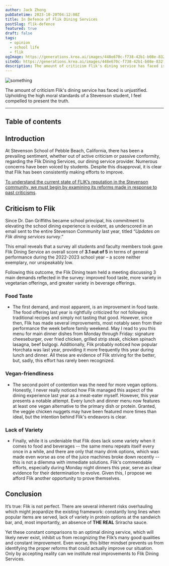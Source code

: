 ```yaml
---
author: Jack Zhong
pubDatetime: 2023-10-20T04:12:00Z
title: In Defence of Flik Dining Services
postSlug: flik-defence
featured: true
draft: false
tags:
  - opinion
  - school life
  - flik
ogImage: https://generations.krea.ai/images/448e670c-f738-42b1-b08e-832fbe7cfc19.webp
siteOG: https://generations.krea.ai/images/448e670c-f738-42b1-b08e-832fbe7cfc19.webp
description: The amount of criticism Flik's dining service has faced is unjustified, and thus I feel compelled to present the truth.
---
```


<img src="https://generations.krea.ai/images/448e670c-f738-42b1-b08e-832fbe7cfc19.webp" alt="something">

The amount of criticism Flik's dining service has faced is unjustified. Upholding the high moral standards of a Stevenson student, I feel compelled to present the truth.

---

## Table of contents

## Introduction

At Stevenson School of Pebble Beach, California, there has been a prevailing sentiment, whether out of active criticism or passive conformity, regarding the Flik Dining Services, our dining service provider. Numerous concerns have been voiced by students. Despite this disapproval, it is clear that Flik has been consistently making efforts to improve.

<u>To understand the current state of FLIK’s reputation in the Stevenson community, we must begin by examining its reforms made in response to past criticisms</u>.

## Criticism to Flik

Since Dr. Dan Griffiths became school principal, his commitment to elevating the school dining experience is evident, as underscored in an email sent to the entire Stevenson Community last year, titled “_Updates on Flik dining services survey_.”

This email reveals that a survey all students and faculty members took gave Flik Dining Service an overall score of **3.1 out of 5** in terms of general performance during the 2022-2023 school year – a score neither exemplary, nor unspeakably low.

Following this outcome, the Flik Dining team held a meeting discussing 3 main demands reflected in the survey: improved food taste, more variety in vegetarian offerings, and greater variety in beverage offerings.

### Food Taste

- The first demand, and most apparent, is an improvement in food taste. The food offering last year is rightfully criticized for not following traditional recipes and simply not tasting that good. However, since then, Flik has made several improvements, most notably seen from their performance the week before family weekend. May I read to you this menu for main dinner dishes from Monday through Friday: signature cheeseburger, over fried chicken, grilled strip steak, chicken spinach lasagna, beef bulgogi. Additionally, Flik probably noticed how popular Horchata was last year, providing it more frequently this year during lunch and dinner. All these are evidence of Flik striving for the better, but, sadly, this effort has rarely been recognized.

### Vegan-friendliness

- The second point of contention was the need for more vegan options. Honestly, I never really noticed how Flik managed this aspect of the dining experience last year as a meat-eater myself. However, this year presents a notable attempt. Every lunch and dinner menu now features at least one vegan alternative to the primary dish or protein. Granted, the veggie chicken nuggets may have been featured more times than ideal, but the intention behind Flik's endeavors is clear.

### Lack of Variety

- Finally, while it is undeniable that Flik does lack some variety when it comes to food and beverages -- the same menu repeats itself every once in a while, and there are only that many drink options, which was made even worse as one of the juice machines broke down recently -- this is not a dilemma with immediate solutions. Flik's commendable efforts, especially during Monday night dinners this year, serve as clear evidence for their determination to evolve. Given this, I propose we afford Flik another opportunity to prove themselves.

## Conclusion

It’s true: Flik is not perfect. There are several inherent risks overhauling which might jeopardize the existing framework: constantly long lines when popular items are served, lack of variety in protein options at the sandwich bar, and, most importantly, an absence of **THE REAL** Sriracha sauce.

Yet these constant comparisons to an optimal dining service, which will likely never exist, inhibit us from recognizing the Flik’s many good qualities and constant improvement. Even worse, this bitter mindset prevents us from identifying the proper reforms that could actually improve our situation. Only by accepting reality can we institute real improvements to Flik Dining Services.
